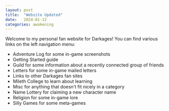 ```yaml
---
layout: post
title:  "Website Updated"
date:   2024-01-12
categories: awakening
---
```


Welcome to my personal fan website for Darkages! You can find various links on the left navigation menu:

- Adventure Log for some in-game screenshots
- Getting Started guide
- Guild for some information about a recently connected group of friends
- Letters for some in-game mailed letters
- Links to other Darkages fan sites
- Mileth College to learn about learning
- Misc for anything that doesn't fit nicely in a category
- Name Lottery for claiming a new character name
- Religion for some in-game lore
- Silly Games for some meta-games
